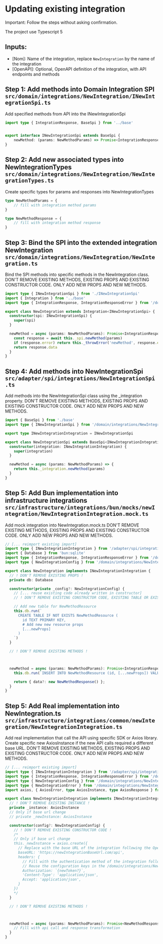 # Updating existing integration

Important: Follow the steps without asking confirmation.

The project use Typescript 5

## Inputs:

- [Nom]: Name of the integration, replace `NewIntegration` by the name of the integration
- [OpenAPI]: Optional, OpenAPI definition of the integration, with API endpoints and methods


## Step 1: Add methods into Domain Integration SPI `src/domain/integrations/NewIntegration/INewIntegrationSpi.ts`

Add specified methods from API into the INewIntegrationSpi
```typescript
import type { IntegrationResponse, BaseSpi } from '../base'


export interface INewIntegrationSpi extends BaseSpi {
    newMethod: (params: NewMethodParams) => Promise<IntegrationResponse<NewMethodResponse>>
}
```


## Step 2: Add new associated types into NewIntegrationTypes `src/domain/integrations/NewIntegration/NewIntegrationTypes.ts`

Create specific types for params and responses into NewIntegrationTypes
```typescript
type NewMethodParams = {
    // fill with integration method params
} 

type NewMethodResponse = {
    // fill with integration method response
}
```


## Step 3: Bind the SPI into the extended integration NewIntegration `src/domain/integrations/NewIntegration/NewIntegration.ts`
Bind the SPI methods into specific methods in the NewIntegration class.
DON'T REMOVE EXISTING METHODS, EXISTING PROPS AND EXISTING CONSTRUCTOR CODE. ONLY ADD NEW PROPS AND NEW METHODS.

```typescript
import type { INewIntegrationSpi } from './INewIntegrationSpi'
import { Integration } from '../base'
import type { IntegrationResponse, IntegrationResponseError } from '/domain/integrations/base'

export class NewIntegration extends Integration<INewIntegrationSpi> {
  constructor(spi: INewIntegrationSpi) {
    super(spi)
  }

  newMethod = async (params: NewMethodParams): Promise<IntegrationResponse<NewMethodResponse>> => {
    const response = await this._spi.newMethod(params)
    if (response.error) return this._throwError('newMethod', response.error)
    return response.data
  }
}
```

## Step 4: Add methods into NewIntegrationSpi `src/adapter/spi/integrations/NewIntegrationSpi.ts`
Add methods into the NewIntegrationSpi class using the _integration property.
DON'T REMOVE EXISTING METHODS, EXISTING PROPS AND EXISTING CONSTRUCTOR CODE. ONLY ADD NEW PROPS AND NEW METHODS.

```typescript
import { BaseSpi } from './base'
import type { INewIntegrationSpi } from '/domain/integrations/NewIntegration/INewIntegrationSpi'

export type INewIntegrationIntegration = INewIntegrationSpi

export class NewIntegrationSpi extends BaseSpi<INewIntegrationIntegration> implements INewIntegrationSpi {
  constructor(integration: INewIntegrationIntegration) {
    super(integration)
  }

  newMethod = async (params: NewMethodParams) => {
    return this._integration.newMethod(params)
  }
}

```

## Step 5: Add Bun implementation into infrastructure integrations `src/infrastructure/integrations/bun/mocks/newIntegration/NewIntegrationIntegration.mock.ts`
Add mock integration into NewIntegration.mock.ts 
DON'T REMOVE EXISTING METHODS, EXISTING PROPS AND EXISTING CONSTRUCTOR CODE. ONLY ADD NEW PROPS AND NEW METHODS.
```typescript
// [... reimport existing import]
import type { INewIntegrationIntegration } from '/adapter/spi/integrations/NewIntegrationSpi'
import { Database } from 'bun:sqlite'
import type { IntegrationResponse, IntegrationResponseError } from '/domain/integrations/base'
import type { NewIntegrationConfig } from '/domain/integrations/NewIntegration/NewIntegrationConfig'

export class NewIntegration implements INewIntegrationIntegration {
  // ! DON'T REMOVE EXISTING PROPS !
  private db: Database

  constructor(private _config?: NewIntegrationConfig) {
    // [... reuse existing code already written in constructor]
    // ! DON'T REMOVE EXISTING CONSTRUCTOR CODE, EXISTING TABLE OR EXISTING DATABASE INIT !

    // Add new table for NewMethodResource
    this.db.run(`
      CREATE TABLE IF NOT EXISTS NewMethodResource (
        id TEXT PRIMARY KEY,
        # Add new new resource props
        [...newProps]
      )
    `)
  }

  // ! DON'T REMOVE EXISTING METHODS !



  newMethod = async (params: NewMethodParams): Promise<IntegrationResponse<NewMethodResponse>> => {
    this.db.run(`INSERT INTO NewMethodResource (id, [...newProps]) VALUES (?, [...newProps])`, [params.id /*, ...params.props*/])

    return { data?: new NewMethodResponse() };
  }
}
```


## Step 5: Add Real implementation into NewIntegration.ts `src/infrastructure/integrations/common/newIntegration/NewIntegrationIntegration.ts`
Add real implementation that call the API using specific SDK or Axios library. Create specific new AxiosInstance if the new API calls required a different base URL. DON'T REMOVE EXISTING METHODS, EXISTING PROPS AND EXISTING CONSTRUCTOR CODE. ONLY ADD NEW PROPS AND NEW METHODS.
```typescript
// [... reimport existing import]
import type { INewIntegrationIntegration } from '/adapter/spi/integrations/NewIntegrationSpi'
import type { IntegrationResponse, IntegrationResponseError } from '/domain/integrations/base'
import type { NewIntegrationConfig } from '/domain/integrations/NewIntegration/NewIntegrationConfig'
import type { NewIntegrationError } from '/domain/integrations/NewIntegration/NewIntegrationTypes'
import axios, { AxiosError, type AxiosInstance, type AxiosResponse } from 'axios'

export class NewIntegrationIntegration implements INewIntegrationIntegration {
  // ! DON'T REMOVE EXISTING INSTANCE !
  private _instance: AxiosInstance
  // Only if base url change
  // private _newInstance: AxiosInstance 

  constructor(config?: NewIntegrationConfig) {
    // ! DON'T REMOVE EXISTING CONSTRUCTOR CODE !
    /*
    // Only if base url change
    this._newInstance = axios.create({
      // Replace with the base URL of the integration following the OpenAPI definition
      baseURL: 'https://newIntegrationBaseUrl.com/api',
      headers: {
        // Fill with the authentication method of the integration following the OpenAPI definition
        // Reuse the configuration keys in the /domain/integrations/NewIntegration/NewIntegrationConfig.ts
        Authorization: `{newToken?}`,
        'Content-Type': 'application/json',
        Accept: 'application/json',
      }
    })
    */
  }

  // ! DON'T REMOVE EXISTING METHODS !



  newMethod = async (params: NewMethodParams): Promise<NewMethodResponse> => {
    // Fill with api call and response transformation
  }
}
```

